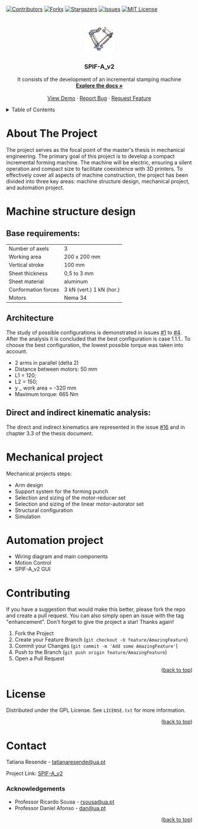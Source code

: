 <!-- Improved compatibility of back to top link: See: https://github.com/othneildrew/Best-README-Template/pull/73 -->
<a name="readme-top"></a>
<!--
*** Thanks for checking out the Best-README-Template. If you have a suggestion
*** that would make this better, please fork the repo and create a pull request
*** or simply open an issue with the tag "enhancement".
*** Don't forget to give the project a star!
*** Thanks again! Now go create something AMAZING! :D
-->



<!-- PROJECT SHIELDS -->
<!--
*** I'm using markdown "reference style" links for readability.
*** Reference links are enclosed in brackets [ ] instead of parentheses ( ).
*** See the bottom of this document for the declaration of the reference variables
*** for contributors-url, forks-url, etc. This is an optional, concise syntax you may use.
*** https://www.markdownguide.org/basic-syntax/#reference-style-links
-->
[![Contributors][contributors-shield]][contributors-url]
[![Forks][forks-shield]][forks-url]
[![Stargazers][stars-shield]][stars-url]
[![Issues][issues-shield]][issues-url]
[![MIT License][license-shield]][license-url]



<!-- PROJECT LOGO -->
<br />
<div align="center">
  <a href="https://github.com/othneildrew/Best-README-Template">
    <img src="images/logo.png" alt="Logo" width="80" height="80">
  </a>

  <h3 align="center">SPIF-A_v2</h3>

  <p align="center">
  It consists of the development of an incremental stamping machine   
  <br />
    <a href="https://github.com/TatianaResend/SPIFA-e-v2.0"><strong>Explore the docs »</strong></a>
    <br />
    <br />
    <a href="https://github.com/TatianaResend/SPIFA-e-v2.0/blob/main/README.md">View Demo</a>
    ·
    <a href="https://github.com/TatianaResend/SPIFA-e-v2.0/issues">Report Bug</a>
    ·
    <a href="https://github.com/TatianaResend/SPIFA-e-v2.0/issues">Request Feature</a>
  </p>
</div>



<!-- TABLE OF CONTENTS -->
<details>
  <summary>Table of Contents</summary>
  <ol>
    <li>
      <a href="#about-the-project">About The Project</a>
      <ul>
        <li><a href="#base-requirements">Base requirements</a></li>
        <li><a href="#architecture">Architecture</a></li>
        <li><a href="#simulation">Simulation</a></li>
      </ul>
    </li>
    <li><a href="#contributing">Contributing</a></li>
    <li><a href="#license">License</a></li>
    <li><a href="#contact">Contact</a></li>
    <li><a href="#acknowledgments">Acknowledgments</a></li>
  </ol>
</details>



<!-- ABOUT THE PROJECT -->
# About The Project
The project serves as the focal point of the master's thesis in mechanical engineering. The primary goal of this project is to develop a compact incremental forming machine. The machine will be electric, ensuring a silent operation and compact size to facilitate coexistence with 3D printers. To effectively cover all aspects of machine construction, the project has been divided into three key areas: machine structure design, mechanical project, and automation project.

<!-- GETTING STARTED -->
# Machine structure design

## Base requirements:

|  |  |
| --- | --- |
| Number of axels | 3 |
| Working area  | 200 x 200 mm  |
| Vertical stroke  | 100 mm  |
| Sheet thickness  | 0,5 to 3 mm |
| Sheet material   | aluminum |
| Conformation forces | 3 kN (vert.) 1 kN (hor.) |
| Motors           | Nema 34 |



## Architecture

The study of possible configurations is demonstrated in issues [#1](/../../issues/1) to [#4](/../../issues/4). After the analysis it is concluded that the best configuration is case 1.1.1..
To choose the best configuration, the lowest possible torque was taken into account.

- 2 arms in parallel (delta 2)
- Distance between motors: 50 mm
- L1 = 120;
- L2 = 150;
- y _ work area = -320 mm
- Maximum torque: 665 Nm 

## Direct and indirect kinematic analysis:
The direct and indirect kinematics are represented in the issue [#16](/../../issues/16) and in chapter 3.3 of the thesis document.

# Mechanical project
Mechanical projects steps:
- Arm design
- Support system for the forming punch
- Selection and sizing of the motor-reducer set
- Selection and sizing of the linear motor-autorator set
- Structural configuration
- Simulation

# Automation project
- Wiring diagram and main components
- Motion Control
- SPIF-A_v2 GUI

<!-- CONTRIBUTING -->
# Contributing

If you have a suggestion that would make this better, please fork the repo and create a pull request. You can also simply open an issue with the tag "enhancement".
Don't forget to give the project a star! Thanks again!

1. Fork the Project
2. Create your Feature Branch (`git checkout -b feature/AmazingFeature`)
3. Commit your Changes (`git commit -m 'Add some AmazingFeature'`)
4. Push to the Branch (`git push origin feature/AmazingFeature`)
5. Open a Pull Request

<p align="right">(<a href="#readme-top">back to top</a>)</p>



<!-- LICENSE -->
# License

Distributed under the GPL License. See `LICENSE.txt` for more information.

<p align="right">(<a href="#readme-top">back to top</a>)</p>



<!-- CONTACT -->
# Contact

Tatiana Resende - tatianaresende@ua.pt

Project Link: [SPIF-A_v2](https://github.com/TatianaResend/SPIFA-e-v2.0)

 <!-- <p align="right">(<a href="#readme-top">back to top</a>)</p> -->



<!-- ACKNOWLEDGEMENTS -->
### Acknowledgements
- Professor Ricardo Sousa - rsousa@ua.pt
- Professor Daniel Afonso - dan@ua.pt


<p align="right">(<a href="#readme-top">back to top</a>)</p>



<!-- MARKDOWN LINKS & IMAGES -->
<!-- https://www.markdownguide.org/basic-syntax/#reference-style-links -->
[contributors-shield]: https://img.shields.io/github/contributors/TatianaResend/SPIF-A_v2.svg?style=for-the-badge
[contributors-url]: https://github.com/TatianaResend/SPIF-A_v2/contributors
[forks-shield]: https://img.shields.io/github/forks/TatianaResend/SPIF-A_v2.svg?style=for-the-badge
[forks-url]: https://github.com/TatianaResend/SPIF-A_v2/network/members
[stars-shield]: https://img.shields.io/github/stars/TatianaResend/SPIF-A_v2.svg?style=for-the-badge
[stars-url]: https://github.com/TatianaResend/SPIF-A_v2/stargazers
[issues-shield]: https://img.shields.io/github/issues/TatianaResend/SPIF-A_v2.svg?style=for-the-badge
[issues-url]: https://github.com/TatianaResend/SPIF-A_v2/issues
[license-shield]: https://img.shields.io/github/license/TatianaResend/SPIF-A_v2.svg?style=for-the-badge
[license-url]: https://github.com/TatianaResend/SPIF-A_v2/blob/master/LICENSE.txt
